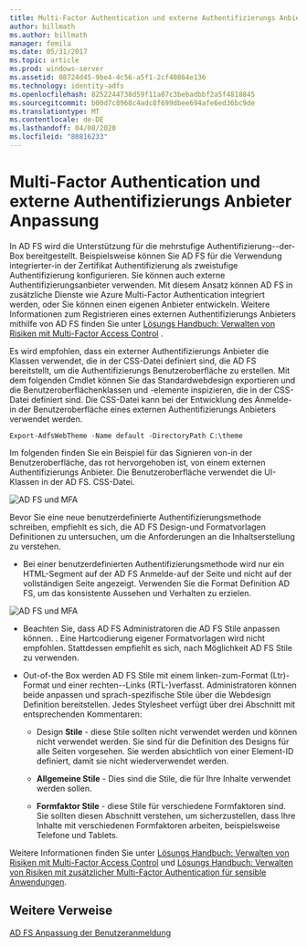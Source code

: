 ```yaml
---
title: Multi-Factor Authentication und externe Authentifizierungs Anbieter Anpassung
author: billmath
ms.author: billmath
manager: femila
ms.date: 05/31/2017
ms.topic: article
ms.prod: windows-server
ms.assetid: 08724d45-9be4-4c56-a5f1-2cf40864e136
ms.technology: identity-adfs
ms.openlocfilehash: 8252244738d59f11a07c3bebadbbf2a5f4818845
ms.sourcegitcommit: b00d7c8968c4adc8f699dbee694afe6ed36bc9de
ms.translationtype: MT
ms.contentlocale: de-DE
ms.lasthandoff: 04/08/2020
ms.locfileid: "80816233"
---
```

# <a name="multi-factor-authentication-and-external-authentication-providers-customization"></a>Multi-Factor Authentication und externe Authentifizierungs Anbieter Anpassung 



In AD FS wird die Unterstützung für die mehrstufige Authentifizierung\-\-der\-Box bereitgestellt. Beispielsweise können Sie AD FS für die Verwendung integrierter\-in der Zertifikat Authentifizierung als zweistufige Authentifizierung konfigurieren. Sie können auch externe Authentifizierungsanbieter verwenden. Mit diesem Ansatz können AD FS in zusätzliche Dienste wie Azure Multi-Factor Authentication integriert werden, oder Sie können einen eigenen Anbieter entwickeln. Weitere Informationen zum Registrieren eines externen Authentifizierungs Anbieters mithilfe von AD FS finden Sie unter [Lösungs Handbuch: Verwalten von Risiken mit Multi\-Factor Access Control](https://technet.microsoft.com/library/dn280937.aspx) .  
  
Es wird empfohlen, dass ein externer Authentifizierungs Anbieter die Klassen verwendet, die in der CSS-Datei definiert sind, die AD FS bereitstellt, um die Authentifizierungs Benutzeroberfläche zu erstellen. Mit dem folgenden Cmdlet können Sie das Standardwebdesign exportieren und die Benutzeroberflächenklassen und -elemente inspizieren, die in der CSS-Datei definiert sind. Die CSS-Datei kann bei der Entwicklung des Anmelde\-in der Benutzeroberfläche eines externen Authentifizierungs Anbieters verwendet werden.  
  

    Export-AdfsWebTheme -Name default -DirectoryPath C:\theme  
 
  
Im folgenden finden Sie ein Beispiel für das Signieren von\-in der Benutzeroberfläche, das rot hervorgehoben ist, von einem externen Authentifizierungs Anbieter. Die Benutzeroberfläche verwendet die UI-Klassen in der AD FS. CSS-Datei.  
  
![AD FS und MFA](media/AD-FS-user-sign-in-customization/ADFS_Blue_Custom8.png)  
  
Bevor Sie eine neue benutzerdefinierte Authentifizierungsmethode schreiben, empfiehlt es sich, die AD FS Design-und Formatvorlagen Definitionen zu untersuchen, um die Anforderungen an die Inhaltserstellung zu verstehen.  
  
-   Bei einer benutzerdefinierten Authentifizierungsmethode wird nur ein HTML-Segment auf der AD FS Anmelde\-auf der Seite und nicht auf der vollständigen Seite angezeigt. Verwenden Sie die Format Definition AD FS, um das konsistente Aussehen und Verhalten zu erzielen.  
  
![AD FS und MFA](media/AD-FS-user-sign-in-customization/ADFS_Blue_Custom9.png)  
  
-   Beachten Sie, dass AD FS Administratoren die AD FS Stile anpassen können. . Eine Hartcodierung eigener Formatvorlagen wird nicht empfohlen. Stattdessen empfiehlt es sich, nach Möglichkeit AD FS Stile zu verwenden.  
  
-   Out\-of\-the Box werden AD FS Stile mit einem linken\-zum\-Format \(Ltr\)-Format und einer rechten\-\-Links \(RTL-\)verfasst. Administratoren können beide anpassen und sprach\-spezifische Stile über die Webdesign Definition bereitstellen. Jedes Stylesheet verfügt über drei Abschnitt mit entsprechenden Kommentaren:  
  
    -   Design **Stile** \- diese Stile sollten nicht verwendet werden und können nicht verwendet werden. Sie sind für die Definition des Designs für alle Seiten vorgesehen. Sie werden absichtlich von einer Element-ID definiert, damit sie nicht wiederverwendet werden.  
  
    -   **Allgemeine Stile** \- Dies sind die Stile, die für Ihre Inhalte verwendet werden sollen.  
  
    -   **Formfaktor Stile** \- diese Stile für verschiedene Formfaktoren sind. Sie sollten diesen Abschnitt verstehen, um sicherzustellen, dass Ihre Inhalte mit verschiedenen Formfaktoren arbeiten, beispielsweise Telefone und Tablets.  
  
Weitere Informationen finden Sie unter [Lösungs Handbuch: Verwalten von Risiken mit Multi\-Factor Access Control](https://technet.microsoft.com/library/dn280937.aspx) und [Lösungs Handbuch: Verwalten von Risiken mit zusätzlicher Multi\-Factor Authentication für sensible Anwendungen](https://tnstage.redmond.corp.microsoft.com/library/dn280949.aspx).  

## <a name="additional-references"></a>Weitere Verweise 
[AD FS Anpassung der Benutzeranmeldung](AD-FS-user-sign-in-customization.md) 
